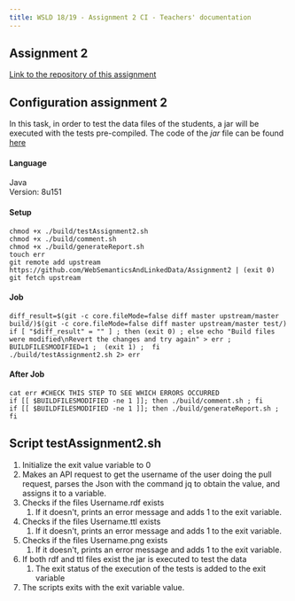 ```yaml
---
title: WSLD 18/19 - Assignment 2 CI - Teachers' documentation
---
```


## Assignment 2

[Link to the repository of this assignment](https://github.com/WebSemanticsAndLinkedData/Assignment2)

## Configuration assignment 2
In this task, in order to test the data files of the students, a jar will be executed with the tests pre-compiled. The code of the *jar* file can be found [here](https://github.com/WebSemanticsAndLinkedData/OtherCode/tree/master/ass2%20jar%20src%20code)

#### Language
Java <br>
Version: 8u151

#### Setup
```
chmod +x ./build/testAssignment2.sh
chmod +x ./build/comment.sh
chmod +x ./build/generateReport.sh
touch err
git remote add upstream https://github.com/WebSemanticsAndLinkedData/Assignment2 | (exit 0)
git fetch upstream
```
#### Job
```
diff_result=$(git -c core.fileMode=false diff master upstream/master build/)$(git -c core.fileMode=false diff master upstream/master test/)
if [ "$diff_result" = "" ] ; then (exit 0) ; else echo "Build files were modified\nRevert the changes and try again" > err ; BUILDFILESMODIFIED=1 ;  (exit 1) ;  fi
./build/testAssignment2.sh 2> err
```
#### After Job
```
cat err #CHECK THIS STEP TO SEE WHICH ERRORS OCCURRED
if [[ $BUILDFILESMODIFIED -ne 1 ]]; then ./build/comment.sh ; fi
if [[ $BUILDFILESMODIFIED -ne 1 ]]; then ./build/generateReport.sh ; fi
```

## Script testAssignment2.sh
1. Initialize the exit value variable to 0
2. Makes an API request to get the username of the user doing the pull request, parses the Json with the command jq to obtain the value, and assigns it to a variable.
3. Checks if the files Username.rdf exists
    1. If it doesn't, prints an error message and adds 1 to the exit variable.
4. Checks if the files Username.ttl exists
    1. If it doesn't, prints an error message and adds 1 to the exit variable.
5. Checks if the files Username.png exists
    1. If it doesn't, prints an error message and adds 1 to the exit variable.
6. If both rdf and ttl files exist the jar is executed to test the data
    1. The exit status of the execution of the tests is added to the exit variable
7. The scripts exits with the exit variable value.
